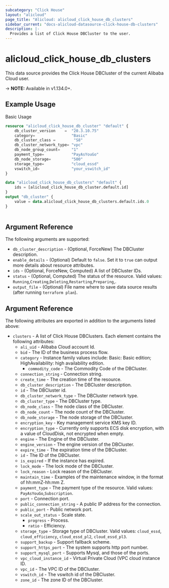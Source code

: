 ```yaml
---
subcategory: "Click House"
layout: "alicloud"
page_title: "Alicloud: alicloud_click_house_db_clusters"
sidebar_current: "docs-alicloud-datasource-click-house-db-clusters"
description: |-
  Provides a list of Click House DBCluster to the user.
---
```


# alicloud\_click\_house\_db\_clusters

This data source provides the Click House DBCluster of the current Alibaba Cloud user.

-> **NOTE:** Available in v1.134.0+.

## Example Usage

Basic Usage

```terraform
resource "alicloud_click_house_db_cluster" "default" {
	db_cluster_version    =  "20.3.10.75"
	category=                "Basic"
	db_cluster_class =        "S8"
	db_cluster_network_type= "vpc"
	db_node_group_count=     "1"
	payment_type=            "PayAsYouGo"
	db_node_storage=         "500"
	storage_type=            "cloud_essd"
	vswitch_id=              "your_vswitch_id"
}

data "alicloud_click_house_db_clusters" "default" {
	ids = [alicloud_click_house_db_cluster.default.id]
}
output "db_cluster" {
	value = data.alicloud_click_house_db_clusters.default.ids.0
}
            
```

## Argument Reference

The following arguments are supported:

* `db_cluster_description` - (Optional, ForceNew) The DBCluster description.
* `enable_details` - (Optional) Default to `false`. Set it to `true` can output more details about resource attributes.
* `ids` - (Optional, ForceNew, Computed)  A list of DBCluster IDs.
* `status` - (Optional, Computed) The status of the resource. Valid values: `Running`,`Creating`,`Deleting`,`Restarting`,`Preparing`,.
* `output_file` - (Optional) File name where to save data source results (after running `terraform plan`).

## Argument Reference

The following attributes are exported in addition to the arguments listed above:

* `clusters` - A list of Click House DBClusters. Each element contains the following attributes:
    * `ali_uid` - Alibaba Cloud account Id.
    * `bid` - The ID of the business process flow.
    * `category` - Instance family values include: Basic: Basic edition; HighAvailability: high availability edition.
      * `commodity_code` - The Commodity Code of the DBCluster.
    * `connection_string` - Connection string.
    * `create_time` - The creation time of the resource.
    * `db_cluster_description` - The DBCluster description.
    * `id` - The DBCluster id.
    * `db_cluster_network_type` - The DBCluster network type.
    * `db_cluster_type` - The DBCluster type.
    * `db_node_class` - The node class of the DBCluster. 
    * `db_node_count` - The node count of the DBCluster.
    * `db_node_storage` - The node storage of the DBCluster.
    * `encryption_key` - Key management service KMS key ID.
    * `encryption_type` - Currently only supports ECS disk encryption, with a value of CloudDisk, not encrypted when empty.
    * `engine` - The Engine of the DBCluster.
    * `engine_version` - The engine version of the DBCluster.
    * `expire_time` - The expiration time of the DBCluster.
    * `id` - The ID of the DBCluster.
    * `is_expired` - If the instance has expired.
    * `lock_mode` - The lock mode of the DBCluster.
    * `lock_reason` - Lock reason of the DBCluster.
    * `maintain_time` - Examples of the maintenance window, in the format of hh:mmZ-hh:mm Z.
    * `payment_type` - The payment type of the resource. Valid values: `PayAsYouGo`,`Subscription`.
    * `port` - Connection port.
    * `public_connection_string` - A public IP address for the connection.
    * `public_port` - Public network port.
    * `scale_out_status` - Scale state.
        * `progress` - Process.
        * `ratio` - Efficiency.
    * `storage_type` - Storage type of DBCluster. Valid values: `cloud_essd`, `cloud_efficiency`, `cloud_essd_pl2`, `cloud_essd_pl3`.
    * `support_backup` - Support fallback scheme.
    * `support_https_port` - The system supports http port number.
    * `support_mysql_port` - Supports Mysql, and those of the ports.
    * `vpc_cloud_instance_id` - Virtual Private Cloud (VPC cloud instance ID.
    * `vpc_id` - The VPC ID of the DBCluster.
    * `vswitch_id` - The vswitch id of the DBCluster.
    * `zone_id` - The zone ID of the DBCluster.